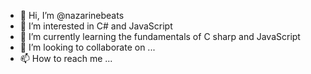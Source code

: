 - 👋 Hi, I’m @nazarinebeats
- 👀 I’m interested in C# and JavaScript
- 🌱 I’m currently learning the fundamentals of C sharp and JavaScript
- 💞️ I’m looking to collaborate on ...
- 📫 How to reach me ...

<!---
nazarinebeats/nazarinebeats is a ✨ special ✨ repository because its `README.md` (this file) appears on your GitHub profile.
You can click the Preview link to take a look at your changes.
--->

